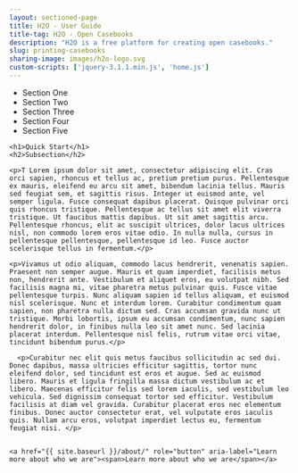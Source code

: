 ```yaml
---
layout: sectioned-page
title: H2O - User Guide
title-tag: H2O - Open Casebooks
description: "H2O is a free platform for creating open casebooks."
slug: printing-casebooks
sharing-image: images/h2o-logo.svg
custom-scripts: ['jquery-3.1.1.min.js', 'home.js']
---
```


<nav class="left-nav">
  <ul>
    <li>Section One</li>
    <li>Section Two</li>
    <li>Section Three</li>
    <li>Section Four</li>
    <li>Section Five</li>
  </ul>
</nav>

<div class="docs-text">

    <h1>Quick Start</h1>
    <h2>Subsection</h2>

    <p>T Lorem ipsum dolor sit amet, consectetur adipiscing elit. Cras orci sapien, rhoncus et tellus ac, pretium pretium purus. Pellentesque ex mauris, eleifend eu arcu sit amet, bibendum lacinia tellus. Mauris sed feugiat sem, et sagittis risus. Integer ut euismod ante, vel semper ligula. Fusce consequat dapibus placerat. Quisque pulvinar orci quis rhoncus tristique. Pellentesque ac tellus sit amet elit viverra tristique. Ut faucibus mattis dapibus. Ut sit amet sagittis arcu. Pellentesque rhoncus, elit ac suscipit ultrices, dolor lacus ultrices nisl, non commodo lorem eros vitae odio. In nulla nulla, cursus in pellentesque pellentesque, pellentesque id leo. Fusce auctor scelerisque tellus in fermentum.</p>

    <p>Vivamus ut odio aliquam, commodo lacus hendrerit, venenatis sapien. Praesent non semper augue. Mauris et quam imperdiet, facilisis metus non, hendrerit ante. Vestibulum et aliquet eros, eu volutpat nibh. Sed facilisis magna mi, vitae pharetra metus pulvinar quis. Fusce vitae pellentesque turpis. Nunc aliquam sapien id tellus aliquam, et euismod nisl scelerisque. Nunc et interdum lorem. Curabitur condimentum quam sapien, non pharetra nulla dictum sed. Cras accumsan gravida nunc ut tristique. Morbi lobortis, ipsum eu accumsan condimentum, nunc sapien hendrerit dolor, in finibus nulla leo sit amet nunc. Sed lacinia placerat interdum. Pellentesque nisl felis, rutrum vitae orci vitae, tincidunt bibendum purus.</p>

      <p>Curabitur nec elit quis metus faucibus sollicitudin ac sed dui. Donec dapibus, massa ultricies efficitur sagittis, tortor nunc eleifend dolor, sed tincidunt est eros et augue. Sed ac euismod libero. Mauris et ligula fringilla massa dictum vestibulum ac et libero. Maecenas efficitur felis sed lorem iaculis, sed vestibulum leo vehicula. Sed dignissim consequat tortor sed efficitur. Vestibulum facilisis at diam vel gravida. Curabitur placerat eros nec elementum finibus. Donec auctor consectetur erat, vel vulputate eros iaculis quis. Nullam arcu eros, volutpat imperdiet lectus eu, fermentum feugiat nisi. </p>


    <a href="{{ site.baseurl }}/about/" role="button" aria-label="Learn more about who we are"><span>Learn more about who we are</span></a>

</div>